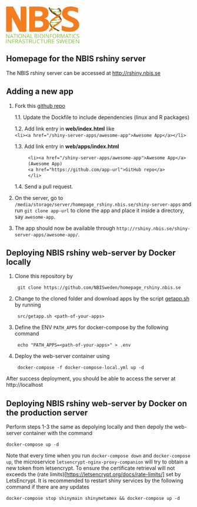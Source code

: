 [<img align="center" src="icons/NBIS.png" width="200" height="100"
/>](https://rshiny.nbis.se) 

## Homepage for the NBIS rshiny server

The NBIS rshiny server can be accessed at http://rshiny.nbis.se

## Adding a new app

1. Fork this [github repo](https://github.com/NBISweden/homepage_rshiny.nbis.se)

   1.1. Update the Dockfile to include dependencies (linux and R packages)

   1.2. Add link entry in **web/index.html** like  
   `<li><a href="/shiny-server-apps/awesome-app">Awesome App</a></li>`

   1.3. Add link entry in **web/apps/index.html**
   ```
        <li><a href="/shiny-server-apps/awesome-app">Awesome App</a>
        (Awesome App)
        <a href="https://github.com/app-url">GitHub repo</a>
        </li>
   ```

   1.4. Send a pull request.
   
2. On the server, go to `/media/storage/server/homepage_rshiny.nbis.se/shiny-server-apps` and run `git clone app-url` to clone the app and place it inside a directory, say `awesome-app`.
3. The app should now be available through `http://rshiny.nbis.se/shiny-server-apps/awesome-app/`.

## Deploying NBIS rshiny web-server by Docker locally

1. Clone this repository by 

        git clone https://github.com/NBISweden/homepage_rshiny.nbis.se

2. Change to the cloned folder and download apps by the script [getapp.sh](src/getapp.sh) by running

        src/getapp.sh <path-of-your-apps>

3. Define the ENV `PATH_APPS` for docker-compose by the following command

        echo "PATH_APPS=<path-of-your-apps>" > .env

4. Deploy the web-server container using

        docker-compose -f docker-compose-local.yml up -d


After success deployment, you should be able to access the server at
http://localhost


## Deploying NBIS rshiny web-server by Docker on the production server

Perform steps 1-3 the same as depolying locally and then depoly the web-server
container with the command 

    docker-compose up -d

Note that every time when you run `docker-compose down` and `docker-compose
up`, the microservice `letsencrypt-nginx-proxy-companion` will try to obtain
a new token from letsencrypt. To ensure the certificate retrieval will not
exceeds the (rate limits)[https://letsencrypt.org/docs/rate-limits/] set by
LetsEncrypt. It is recommended to restart shiny services by the following
command if there are any updates

    docker-compose stop shinymain shinymetamex && docker-compose up -d 

